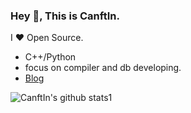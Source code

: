 ### Hey 👋, This is CanftIn.

I ❤ Open Source.

* C++/Python
* focus on compiler and db developing.
* [Blog](https://CanftIn.com)

![CanftIn's github stats1](https://github-readme-stats.vercel.app/api?username=canftin&show_icons=true&theme=radical&count_private=true)

<!--
[![Top Langs](https://github-readme-stats.vercel.app/api/top-langs/?username=canftin&layout=compact&theme=radical)](https://github.com/anuraghazra/github-readme-stats)
-->
